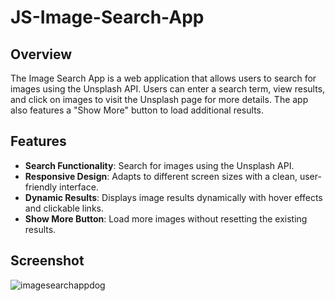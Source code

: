 # JS-Image-Search-App

## Overview

The Image Search App is a web application that allows users to search for images using the Unsplash API. Users can enter a search term, view results, and click on images to visit the Unsplash page for more details. The app also features a "Show More" button to load additional results.

## Features

- **Search Functionality**: Search for images using the Unsplash API.
- **Responsive Design**: Adapts to different screen sizes with a clean, user-friendly interface.
- **Dynamic Results**: Displays image results dynamically with hover effects and clickable links.
- **Show More Button**: Load more images without resetting the existing results.
## Screenshot
![imagesearchappdog](https://github.com/user-attachments/assets/b92c6789-7a10-44b2-8bad-bc17a4433953)
